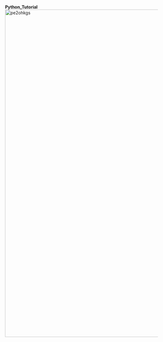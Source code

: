  __Python_Tutorial__
<img width="1920" height="1080" alt="pe2ohkgs" src="https://github.com/user-attachments/assets/8dded136-d4e6-4365-92e6-7359b802fbfc" />

